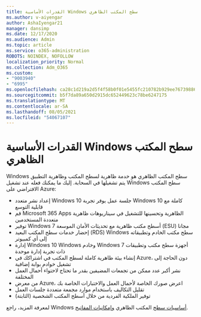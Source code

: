 ```yaml
---
title: القدرات الأساسية Windows سطح المكتب الظاهري
ms.author: v-aiyengar
author: AshaIyengar21
manager: dansimp
ms.date: 12/17/2020
ms.audience: Admin
ms.topic: article
ms.service: o365-administration
ROBOTS: NOINDEX, NOFOLLOW
localization_priority: Normal
ms.collection: Adm_O365
ms.custom:
- "9003940"
- "6995"
ms.openlocfilehash: ca28c1d219a2d5f4f58b0f01e5455fc210782b929ee767398867485b4ad8761f
ms.sourcegitcommit: b5f7da89a650d2915dc652449623c78be6247175
ms.translationtype: MT
ms.contentlocale: ar-SA
ms.lasthandoff: 08/05/2021
ms.locfileid: "54067107"
---
```

# <a name="key-capabilities-of-windows-virtual-desktop"></a>القدرات الأساسية Windows سطح المكتب الظاهري

Windows سطح المكتب الظاهري هو خدمة ظاهرية لسطح المكتب وظاهرية التطبيق يتم تشغيلها في السحابة. إليك ما يمكنك فعله عند تشغيل Windows سطح المكتب الافتراضي على Azure:

- إعداد نشر متعدد Windows 10 جلسة عمل يوفر تجربة Windows 10 كاملة مع قابلية التوسع
- قم Microsoft 365 Apps الظاهرية وتحسينها للتشغيل في سيناريوهات ظاهرية متعددة المستخدمين
- توفير Windows 7 أسطح مكتب ظاهرية مع تحديثات الأمان الموسعة (ESU) مجانا
- إحضار خدمات سطح المكتب البعيد (RDS) Windows سطح مكتب الخادم وتطبيقاته إلى أي كمبيوتر
- إدارة Windows 10 Windows وخادم Windows 7 أجهزة سطح مكتب وتطبيقات ذات تجربة إدارة موحدة
- إنشاء بيئة ظاهرية كاملة لسطح المكتب في اشتراكك في Azure، دون الحاجة إلى تشغيل خوادم بوابة إضافية
- نشر أكبر عدد ممكن من تجمعات المضيفين بقدر ما تحتاج لاحتواء أحمال العمل المختلفة
- من معرض Azure، اعرض صورك الخاصة لأحمال العمل والاختبارات الخاصة بك
- تقليل التكاليف باستخدام موارد مجمعة متعددة جلسات العمل
- توفير الملكية الفردية من خلال أسطح المكتب الشخصية (الثابتة)

لمعرفة المزيد، راجع Windows [أساسيات سطح](https://go.microsoft.com/fwlink/?linkid=2127033) المكتب الظاهري [وإمكانيات المفاتيح](https://go.microsoft.com/fwlink/?linkid=2127033).

